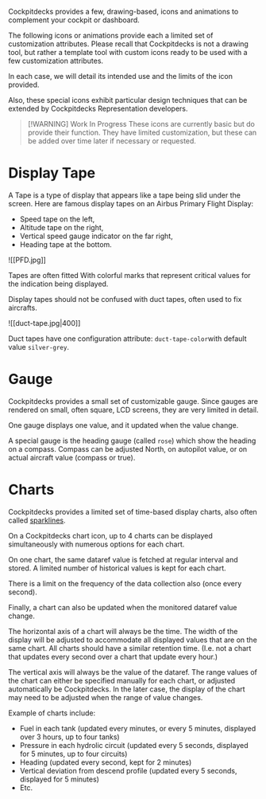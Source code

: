 Cockpitdecks provides a few, drawing-based, icons and animations to complement your cockpit or dashboard.

The following icons or animations provide each a limited set of customization attributes. Please recall that Cockpitdecks is not a drawing tool, but rather a template tool with custom icons ready to be used with a few customization attributes.

In each case, we will detail its intended use and the limits of the icon provided.

Also, these special icons exhibit particular design techniques that can be extended by Cockpitdecks Representation developers.


> [!WARNING] Work In Progress
> These icons are currently basic but do provide their function.
> They have limited customization, but these can be added over time later if necessary or requested.


# Display Tape

A Tape is a type of display that appears like a tape being slid under the screen. Here are famous display tapes on an Airbus Primary Flight Display:

- Speed tape on the left,
- Altitude tape on the right,
- Vertical speed gauge indicator on the far right,
- Heading tape at the bottom.

![[PFD.jpg]]

Tapes are often fitted With colorful marks that represent critical values for the indication being displayed.

Display tapes should not be confused with duct tapes, often used to fix aircrafts.

![[duct-tape.jpg|400]]

Duct tapes have one configuration attribute: `duct-tape-color`with default value `silver-grey`.

# Gauge

Cockpitdecks provides a small set of customizable gauge. Since gauges are rendered on small, often square, LCD screens, they are very limited in detail.

One gauge displays one value, and it updated when the value change.

A special gauge is the heading gauge (called `rose`) which show the heading on a compass. Compass can be adjusted North, on autopilot value, or on actual aircraft value (compass or true).

# Charts

Cockpitdecks provides a limited set of time-based display charts, also often called [sparklines](https://en.wikipedia.org/wiki/Sparkline).

On a Cockpitdecks chart icon, up to 4 charts can be displayed simultaneously with numerous options for each chart.

On one chart, the same dataref value is fetched at regular interval and stored. A limited number of historical values is kept for each chart.

There is a limit on the frequency of the data collection also (once every second).

Finally, a chart can also be updated when the monitored dataref value change.

The horizontal axis of a chart will always be the time. The width of the display will be adjusted to accommodate all displayed values that are on the same chart. All charts should have a similar retention time. (I.e. not a chart that updates every second over a chart that update every hour.)

The vertical axis will always be the value of the dataref. The range values of the chart can either be specified manually for each chart, or adjusted automatically be Cockpitdecks. In the later case, the display of the chart may need to be adjusted when the range of value changes.

Example of charts include:

- Fuel in each tank (updated every minutes, or every 5 minutes, displayed over 3 hours, up to four tanks)
- Pressure in each hydrolic circuit (updated every 5 seconds, displayed for 5 minutes, up to four circuits)
- Heading (updated every second, kept for 2 minutes)
- Vertical deviation from descend profile (updated every 5 seconds, displayed for 5 minutes)
- Etc.
